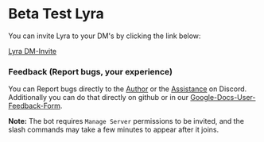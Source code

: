# Beta Test Lyra

You can invite Lyra to your DM's by clicking the link below:

[Lyra DM-Invite](https://discord.com/oauth2/authorize?client_id=1385335501912932536&permissions=139586824256&integration_type=1&scope=bot+applications.commands)

### Feedback (Report bugs, your experience)

You can Report bugs directly to the [Author]() or the [Assistance]() on Discord. Additionally you can do that directly on github or in our [Google-Docs-User-Feedback-Form]().

**Note:** The bot requires `Manage Server` permissions to be invited, and the slash commands may take a few minutes to appear after it joins.
